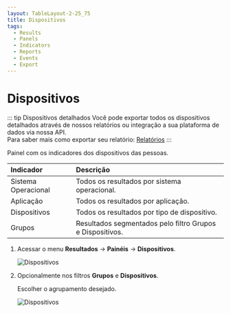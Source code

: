 ```yaml
---
layout: TableLayout-2-25_75
title: Dispositivos
tags:
  - Results
  - Panels
  - Indicators
  - Reports
  - Events
  - Export
---
```

# Dispositivos

::: tip Dispositivos detalhados
Você pode exportar todos os dispositivos detalhados através de nossos relatórios ou integração a sua plataforma de dados via nossa API.<br>
Para saber mais como exportar seu relatório: [Relatórios](../reports/global)
:::

Painel com os indicadores dos dispositivos das pessoas.

| Indicador | Descrição |
| :--- | :--- |
| Sistema Operacional | Todos os resultados por sistema operacional. |
| Aplicação | Todos os resultados por aplicação. |
| Dispositivos | Todos os resultados por tipo de dispositivo. |
| Grupos | Resultados segmentados pelo filtro Grupos e Dispositivos. |

1. Acessar o menu **Resultados** -> **Painéis** -> **Dispositivos**.

   ![Dispositivos](https://cdn.phishx.io/phishx-docs/images/phishx_results_dashboards_devices_01.webp)

2. Opcionalmente nos filtros **Grupos** e **Dispositivos**.

   Escolher o agrupamento desejado.

   ![Dispositivos](https://cdn.phishx.io/phishx-docs/images/phishx_results_dashboards_devices_02.webp)

